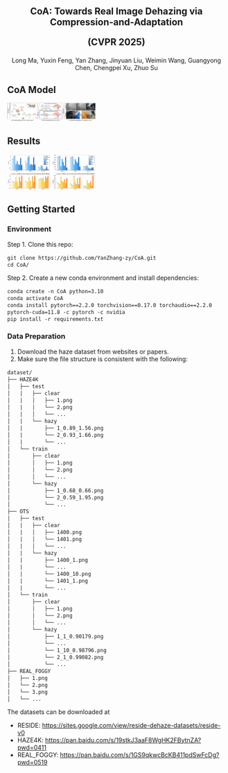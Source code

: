 <div align="center"> 

<h2> 
CoA: Towards Real Image Dehazing via Compression-and-Adaptation

(CVPR 2025)
</h2>

Long Ma, Yuxin Feng, Yan Zhang, Jinyuan Liu, Weimin Wang, Guangyong Chen, Chengpei Xu, Zhuo Su

</div>

## CoA Model

<img src="fig/Model.pdf" alt="Model" style="zoom:20%;" />

## Results

<img src="fig/results.jpg" alt="Results" style="zoom:20%;" />

## Getting Started

### Environment

Step 1. Clone this repo:

```
git clone https://github.com/YanZhang-zy/CoA.git
cd CoA/
```

Step 2. Create a new conda environment and install dependencies:

```
conda create -n CoA python=3.10
conda activate CoA
conda install pytorch==2.2.0 torchvision==0.17.0 torchaudio==2.2.0 pytorch-cuda=11.8 -c pytorch -c nvidia
pip install -r requirements.txt
```

### Data Preparation

1. Download the haze dataset from websites or papers.
2. Make sure the file structure is consistent with the following:

```
dataset/
├── HAZE4K
│   ├── test
│   |   ├── clear
│   |   │   ├── 1.png
│   |   │   └── 2.png
│   |   │   └── ...
│   |   └── hazy
│   |       ├── 1_0.89_1.56.png
│   |       └── 2_0.93_1.66.png
│   |       └── ...
│   └── train
│       ├── clear
│       │   ├── 1.png
│       │   └── 2.png
│       │   └── ...
│       └── hazy
│           ├── 1_0.68_0.66.png
│           └── 2_0.59_1.95.png
│           └── ...
├── OTS
│   ├── test
│   |   ├── clear
│   |   │   ├── 1400.png
│   |   │   └── 1401.png
│   |   │   └── ...
│   |   └── hazy
│   |       ├── 1400_1.png
│   |       └── ...
│   |       └── 1400_10.png
│   |       └── 1401_1.png
│   |       └── ...
│   └── train
│       ├── clear
│       │   ├── 1.png
│       │   └── 2.png
│       │   └── ...
│       └── hazy
│           ├── 1_1_0.90179.png
│           └── ...
│           └── 1_10_0.98796.png
│           └── 2_1_0.99082.png
│           └── ...
├── REAL_FOGGY
│   ├── 1.png
│   └── 2.png
│   └── 3.png
│   └── ...
```

The datasets can be downloaded at
+ RESIDE: https://sites.google.com/view/reside-dehaze-datasets/reside-v0
+ HAZE4K: https://pan.baidu.com/s/19stkJ3aaF8WgHK2FBytnZA?pwd=0411
+ REAL_FOGGY: https://pan.baidu.com/s/1GS9qkwcBcKB411pdSwFcDg?pwd=0519

